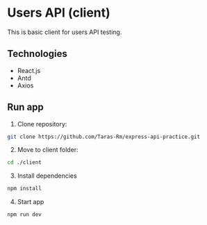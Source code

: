 # Users API (client)

This is basic client for users API testing.

## Technologies

- React.js
- Antd
- Axios

## Run app

1. Clone repository:
``` bash
git clone https://github.com/Taras-Rm/express-api-practice.git
```

2. Move to client folder:
``` bash
cd ./client
```

3. Install dependencies
``` bash
npm install
```

4. Start app
``` bash
npm run dev
```